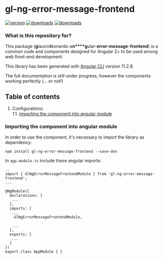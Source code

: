 # gl-ng-error-message-frontend
[![version](https://img.shields.io/npm/v/gl-ng-error-message-frontend)](https://www.npmjs.com/package/gl-ng-error-message-frontend)
[![downloads](https://img.shields.io/npm/types/gl-ng-error-message-frontend)](https://www.npmjs.com/package/gl-ng-error-message-frontend)
[![downloads](https://img.shields.io/npm/dw/gl-ng-error-message-frontend)](https://www.npmjs.com/package/gl-ng-error-message-frontend)

### What is this repository for? ###
This package (**g**laucio**l**eonardo-a**n****g**ular-**error-message**-**frontend**) is a common code and components designed for Angular 2+ to be used among web front-end development.<br>

This library has been generated with [Angular CLI](https://github.com/angular/angular-cli) version 11.2.8.

The full documentation is still under progress, however the components working perfectly (... or not!)

## Table of contents ##
1. Configurations:<br>
   1.1. [ Importing the component into angular module ](#importing-component)<br>


<a name="importing-component"></a>
### Importing the component into angular module ###
In order to use the component, it's necessary to import the library as dependency:

`npm install gl-ng-error-message-frontend --save-dev`


In `app.module.ts` include these angular imports:

```
..
import { GlNgErrorMessageFrontendModule } from 'gl-ng-error-message-frontend';
...

@NgModule({
  declarations: [
   ...
  ],
  imports: [
   ...
    GlNgErrorMessageFrontendModule,

   ...
  ],
  exports: [
   ...
  ]
})
export class AppModule { }
```
